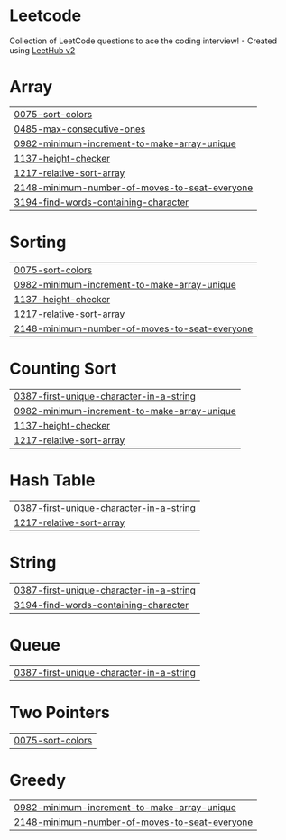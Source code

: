 # Leetcode
Collection of LeetCode questions to ace the coding interview! - Created using [LeetHub v2](https://github.com/arunbhardwaj/LeetHub-2.0)


# Array
|  |
| ------- |
| [0075-sort-colors](https://github.com/param-code/Leetcode/tree/master/0075-sort-colors) |
| [0485-max-consecutive-ones](https://github.com/param-code/Leetcode/tree/master/0485-max-consecutive-ones) |
| [0982-minimum-increment-to-make-array-unique](https://github.com/param-code/Leetcode/tree/master/0982-minimum-increment-to-make-array-unique) |
| [1137-height-checker](https://github.com/param-code/Leetcode/tree/master/1137-height-checker) |
| [1217-relative-sort-array](https://github.com/param-code/Leetcode/tree/master/1217-relative-sort-array) |
| [2148-minimum-number-of-moves-to-seat-everyone](https://github.com/param-code/Leetcode/tree/master/2148-minimum-number-of-moves-to-seat-everyone) |
| [3194-find-words-containing-character](https://github.com/param-code/Leetcode/tree/master/3194-find-words-containing-character) |
# Sorting
|  |
| ------- |
| [0075-sort-colors](https://github.com/param-code/Leetcode/tree/master/0075-sort-colors) |
| [0982-minimum-increment-to-make-array-unique](https://github.com/param-code/Leetcode/tree/master/0982-minimum-increment-to-make-array-unique) |
| [1137-height-checker](https://github.com/param-code/Leetcode/tree/master/1137-height-checker) |
| [1217-relative-sort-array](https://github.com/param-code/Leetcode/tree/master/1217-relative-sort-array) |
| [2148-minimum-number-of-moves-to-seat-everyone](https://github.com/param-code/Leetcode/tree/master/2148-minimum-number-of-moves-to-seat-everyone) |
# Counting Sort
|  |
| ------- |
| [0387-first-unique-character-in-a-string](https://github.com/param-code/Leetcode/tree/master/0387-first-unique-character-in-a-string) |
| [0982-minimum-increment-to-make-array-unique](https://github.com/param-code/Leetcode/tree/master/0982-minimum-increment-to-make-array-unique) |
| [1137-height-checker](https://github.com/param-code/Leetcode/tree/master/1137-height-checker) |
| [1217-relative-sort-array](https://github.com/param-code/Leetcode/tree/master/1217-relative-sort-array) |
# Hash Table
|  |
| ------- |
| [0387-first-unique-character-in-a-string](https://github.com/param-code/Leetcode/tree/master/0387-first-unique-character-in-a-string) |
| [1217-relative-sort-array](https://github.com/param-code/Leetcode/tree/master/1217-relative-sort-array) |
# String
|  |
| ------- |
| [0387-first-unique-character-in-a-string](https://github.com/param-code/Leetcode/tree/master/0387-first-unique-character-in-a-string) |
| [3194-find-words-containing-character](https://github.com/param-code/Leetcode/tree/master/3194-find-words-containing-character) |
# Queue
|  |
| ------- |
| [0387-first-unique-character-in-a-string](https://github.com/param-code/Leetcode/tree/master/0387-first-unique-character-in-a-string) |
# Two Pointers
|  |
| ------- |
| [0075-sort-colors](https://github.com/param-code/Leetcode/tree/master/0075-sort-colors) |
# Greedy
|  |
| ------- |
| [0982-minimum-increment-to-make-array-unique](https://github.com/param-code/Leetcode/tree/master/0982-minimum-increment-to-make-array-unique) |
| [2148-minimum-number-of-moves-to-seat-everyone](https://github.com/param-code/Leetcode/tree/master/2148-minimum-number-of-moves-to-seat-everyone) |